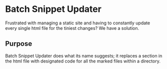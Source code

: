 # Batch Snippet Updater

Frustrated with managing a static site and having to constantly update every single html file for the tiniest changes? We have a solution. 

## Purpose

Batch Snippet Updater does what its name suggests; it replaces a section in the html file with designated code for all the marked files within a directory. 
